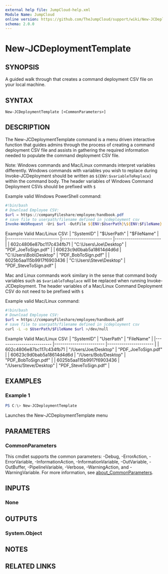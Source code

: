 ```yaml
---
external help file: JumpCloud-help.xml
Module Name: JumpCloud
online version: https://github.com/TheJumpCloud/support/wiki/New-JCDeploymentTemplate
schema: 2.0.0
---
```


# New-JCDeploymentTemplate

## SYNOPSIS
A guided walk through that creates a command deployment CSV file on your local machine.

## SYNTAX

```
New-JCDeploymentTemplate [<CommonParameters>]
```

## DESCRIPTION
The New-JCDeploymentTemplate command is a menu driven interactive function that guides admins through the process of creating a command deployment CSV file and assists in gathering the required information needed to populate the command deployment CSV file.

Note: Windows commands and Mac/Linux commands interpret variables differently. Windows commands with variables you wish to replace during Invoke-JCDeployment should be written as ```${ENV:$variableToReplace}``` within the command body. The header variables of Windows Command Deployment CSVs should be prefixed with ```$```

Example valid Windows PowerShell command:
```powershell
#!bin/bash
# Download Employee CSV:
$url = https://companyFileshare/employee/handbook.pdf
# save file to userpath/filename defined in jcdeployment csv
Invoke-WebRequest -Uri $url -OutFile ${ENV:$UserPath}\${ENV:$FileName}
```

Example Valid Mac/Linux CSV:
| "SystemID"               	| "$UserPath"              	| "$FileName"             |
|--------------------------	|-------------------------	|----------------------- |
| 602c4806e87bc117c434fb71 	| "C:\Users\Joe\Desktop"   	| "PDF_JoeToSign.pdf"    |
| 60623c9d0bab5a18614d4d6d 	| "C:\Users\Bob\Desktop"   	| "PDF_BobToSign.pdf"    |
| 6025b5aa115b9917f6903436 	| "C:\Users\Steve\Desktop" 	| "PDF_SteveToSign.pdf"  |

Mac and Linux commands work similary in the sense that command body variables such as ```$variableToReplace``` will be replaced when running Invoke-JCDeployment. The header variables of a Mac/Linux Command Deployment CSV do not need to be prefixed with ```$```

Example valid Mac/Linux command:
```sh
#!bin/bash
# Download Employee CSV:
$url = https://companyFileshare/employee/handbook.pdf
# save file to userpath/filename defined in jcdeployment csv
curl -L -o $UserPath/$FileName $url >/dev/null
```

Example Valid Mac/Linux CSV:
| "SystemID"               	| "UserPath"              	| "FileName"             |
|--------------------------	|-------------------------	|----------------------- |
| 602c4806e87bc117c434fb71 	| "/Users/Joe/Desktop"   	| "PDF_JoeToSign.pdf"    |
| 60623c9d0bab5a18614d4d6d 	| "/Users/Bob/Desktop"   	| "PDF_BobToSign.pdf"    |
| 6025b5aa115b9917f6903436 	| "/Users/Steve/Desktop" 	| "PDF_SteveToSign.pdf"  |

## EXAMPLES

### Example 1
```powershell
PS C:\> New-JCDeploymentTemplate
```

Launches the New-JCDeploymentTemplate menu

## PARAMETERS

### CommonParameters
This cmdlet supports the common parameters: -Debug, -ErrorAction, -ErrorVariable, -InformationAction, -InformationVariable, -OutVariable, -OutBuffer, -PipelineVariable, -Verbose, -WarningAction, and -WarningVariable. For more information, see [about_CommonParameters](http://go.microsoft.com/fwlink/?LinkID=113216).

## INPUTS

### None

## OUTPUTS

### System.Object
## NOTES

## RELATED LINKS
